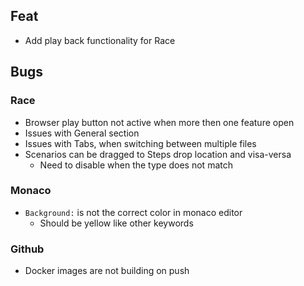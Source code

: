 ## Feat
* Add play back functionality for Race

## Bugs

### Race
* Browser play button not active when more then one feature open
* Issues with General section
* Issues with Tabs, when switching between multiple files
* Scenarios can be dragged to Steps drop location and visa-versa
  * Need to disable when the type does not match

### Monaco
* `Background:` is not the correct color in monaco editor 
  * Should be yellow like other keywords

### Github
* Docker images are not building on push